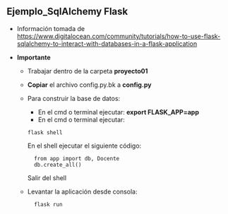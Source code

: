 ## Ejemplo_SqlAlchemy Flask

* Información tomada de https://www.digitalocean.com/community/tutorials/how-to-use-flask-sqlalchemy-to-interact-with-databases-in-a-flask-application

* **Importante**
  * Trabajar dentro de la carpeta **proyecto01**
  * **Copiar** el archivo config.py.bk a **config.py**
  * Para construir la base de datos:
    * En el cmd o terminal ejecutar: **export FLASK_APP=app**
    * En el cmd o terminal ejecutar:
    ```
    flask shell
    ```

    En el shell ejecutar el siguiente código:
    ```
      from app import db, Docente
      db.create_all()
    ```
    Salir del shell
  * Levantar la aplicación desde consola:
    ```
      flask run
    ```
